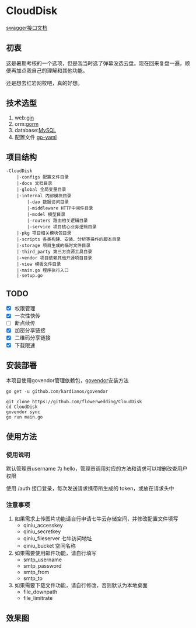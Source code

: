 # CloudDisk

[swagger接口文档](http://127.0.0.1:8000/swagger/index.html)

## 初衷

这是暑期考核的一个选项，但是我当时选了弹幕没选云盘。现在回来复盘一遍，顺便再加点我自己的理解和其他功能。

还是想去红岩网校吧，真的好想。

## 技术选型

1. web:[gin](https://github.com/gin-gonic/gin)
2. orm:[gorm](https://github.com/jinzhu/gorm)
3. database:[MySQL](https://github.com/go-sql-driver/mysql)
4. 配置文件 [go-yaml](https://github.com/go-yaml/yaml)

## 项目结构

```
-CloudDisk
    |-configs 配置文件目录
    |-docs 文档目录
    |-global 全局变量目录
    |-internal 内部模块目录
        |-dao 数据访问目录
        |-middleware HTTP中间件目录
        |-model 模型目录
        |-routers 路由相关逻辑目录
        |-service 项目核心业务逻辑目录
    |-pkg 项目相关模块包目录
    |-scripts 各类构建、安装、分析等操作的脚本目录
    |-storage 项目生成的临时文件目录
    |-third_party 第三方资源工具目录
    |-vendor 项目依赖其他开源项目目录
    |-view 模板文件目录
    |-main.go 程序执行入口
    |-setup.go
```

## TODO

- [x] 权限管理
- [x] 一次性快传
- [ ] 断点续传
- [x] 加密分享链接
- [x] 二维码分享链接
- [x] 下载限速

## 安装部署

本项目使用govendor管理依赖包，[govendor](https://github.com/kardianos/govendor)安装方法

```
go get -u github.com/kardianos/govendor
```

```
git clone https://github.com/flowerwedding/CloudDisk
cd CloudDisk
govendor sync
go run main.go
```

## 使用方法

### 使用说明

默认管理员username 为 hello，管理员调用对应的方法和请求可以增删改查用户权限

使用 /auth 接口登录，每次发送请求携带所生成的 token，或放在请求头中

### 注意事项

1. 如果需求上传图片功能请自行申请七牛云存储空间，并修改配置文件填写
   -  qiniu_accesskey
   -  qiniu_secretkey
   -  qiniu_fileserver 七牛访问地址
   -  qiniu_bucket 空间名称
2. 如果需要使用邮件功能，请自行填写
   - smtp_username
   - smtp_password
   - smtp_from
   - smtp_to
3. 如果需要下载文件功能，请自行修改，否则默认为本地桌面
   - file_downpath
   - file_limitrate

## 效果图

![1598539518969](D:\GoProjects\src\CloudDisk\view\img\home.html)